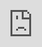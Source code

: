 ```yaml
---
title: 'Decolonize Palestine'
slug: 'decolonize-palestine'
draft: false
date: 2024-01-24T18:55:01+07:00
hiddenInXml: true
---
```


<iframe
    src="https://decolonizepalestine.com/"
    title="Decolonize Palestine"
    style="position: absolute; top: 0; left: 0; width: 100%; height: 100%; border: none;"
>
</iframe>
